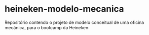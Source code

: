 # heineken-modelo-mecanica
Repositório contendo o projeto de modelo conceitual de uma oficina mecânica, para o bootcamp da Heineken
